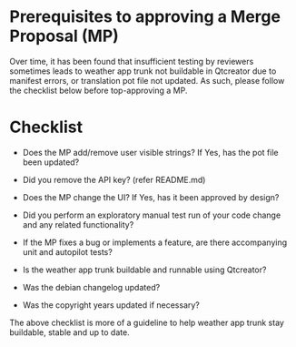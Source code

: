 Prerequisites to approving a Merge Proposal (MP)
================================================

Over time, it has been found that insufficient testing by reviewers sometimes leads to weather app trunk not buildable in Qtcreator due to manifest errors, or translation pot file not updated. As such, please follow the checklist below before top-approving a MP.

Checklist
=========

*   Does the MP add/remove user visible strings? If Yes, has the pot file been
    updated?

*   Did you remove the API key? (refer README.md)

*   Does the MP change the UI? If Yes, has it been approved by design?

*   Did you perform an exploratory manual test run of your code change and any
    related functionality?

*   If the MP fixes a bug or implements a feature, are there accompanying unit
    and autopilot tests?

*   Is the weather app trunk buildable and runnable using Qtcreator?

*   Was the debian changelog updated?

*   Was the copyright years updated if necessary?

The above checklist is more of a guideline to help weather app trunk stay buildable,
stable and up to date.

